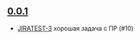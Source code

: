 ## [0.0.1](https://unstable4.re-lizzy.xyz/releases/workspace-marina-fokina/BOO-3)
* [JIRATEST-3](https://moranigotestlizzy.atlassian.net/browse/JIRATEST-3) хорошая задача с ПР (#10)